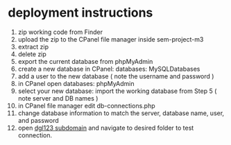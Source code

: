 # deployment instructions

1. zip working code from Finder
2. upload the zip to the CPanel file manager inside sem-project-m3
3. extract zip
4. delete zip
5. export the current database from phpMyAdmin
6. create a new database in CPanel: databases: MySQLDatabases
7. add a user to the new database ( note the username and password )
8. in CPanel open databases: phpMyAdmin
9. select your new database: import the working database from Step 5 ( note server and DB names )
10. in CPanel file manager edit db-connections.php
11. change database information to match the server, database name, user, and password
12. open [dgl123 subdomain](https://dgl123.agirvan.imgd.ca/sem-project-m3) and navigate to desired folder to test connection.

